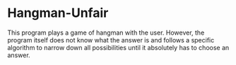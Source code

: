 # Hangman-Unfair

This program plays a game of hangman with the user. However, the program itself does not know what the answer is and follows a specific algorithm to narrow down all possibilities until it absolutely has to choose an answer.
